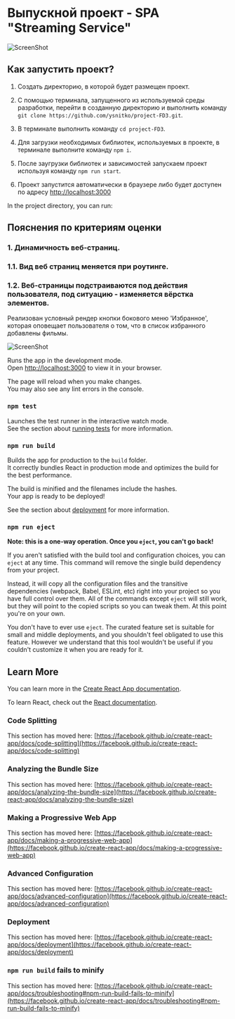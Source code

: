 # Выпускной проект - SPA "Streaming Service"

![ScreenShot](https://raw.github.com/ysnitko/project-FD3/main/src/helpers/img/Screenshot%202023-09-07%20at%2023.16.17.png)

## Как запустить проект?

1. Создать директорию, в которой будет размещен проект.

2. С помощью терминала, запущенного из используемой среды разработки, перейти в созданную директорию и выполнить команду `git clone https://github.com/ysnitko/project-FD3.git`.

3. В терминале выполнить команду `cd project-FD3`.

4. Для загрузки необходимых библиотек, используемых в проекте, в терминале выполните команду `npm i`.

5. После заугрузки библиотек и зависимостей запускаем проект используя команду `npm run start`.

6. Проект запустится автоматически в браузере либо будет доступен по адресу [http://localhost:3000](http://localhost:3000)

In the project directory, you can run:

## Пояснения по критериям оценки

### 1. Динамичность веб-страниц.

### 1.1. Вид веб страниц меняется при роутинге.

### 1.2. Веб-страницы подстраиваются под действия пользователя, под ситуацию - изменяется вёрстка элементов.

Реализован условный рендер кнопки бокового меню 'Избранное', которая оповещает пользователя о том, что в список избранного добавлены фильмы.

![ScreenShot](https://raw.github.com/ysnitko/project-FD3/main/src/helpers/img/Screenshot%202023-09-08%20at%2000.12.49.png)

Runs the app in the development mode.\
Open [http://localhost:3000](http://localhost:3000) to view it in your browser.

The page will reload when you make changes.\
You may also see any lint errors in the console.

### `npm test`

Launches the test runner in the interactive watch mode.\
See the section about [running tests](https://facebook.github.io/create-react-app/docs/running-tests) for more information.

### `npm run build`

Builds the app for production to the `build` folder.\
It correctly bundles React in production mode and optimizes the build for the best performance.

The build is minified and the filenames include the hashes.\
Your app is ready to be deployed!

See the section about [deployment](https://facebook.github.io/create-react-app/docs/deployment) for more information.

### `npm run eject`

**Note: this is a one-way operation. Once you `eject`, you can't go back!**

If you aren't satisfied with the build tool and configuration choices, you can `eject` at any time. This command will remove the single build dependency from your project.

Instead, it will copy all the configuration files and the transitive dependencies (webpack, Babel, ESLint, etc) right into your project so you have full control over them. All of the commands except `eject` will still work, but they will point to the copied scripts so you can tweak them. At this point you're on your own.

You don't have to ever use `eject`. The curated feature set is suitable for small and middle deployments, and you shouldn't feel obligated to use this feature. However we understand that this tool wouldn't be useful if you couldn't customize it when you are ready for it.

## Learn More

You can learn more in the [Create React App documentation](https://facebook.github.io/create-react-app/docs/getting-started).

To learn React, check out the [React documentation](https://reactjs.org/).

### Code Splitting

This section has moved here: [https://facebook.github.io/create-react-app/docs/code-splitting](https://facebook.github.io/create-react-app/docs/code-splitting)

### Analyzing the Bundle Size

This section has moved here: [https://facebook.github.io/create-react-app/docs/analyzing-the-bundle-size](https://facebook.github.io/create-react-app/docs/analyzing-the-bundle-size)

### Making a Progressive Web App

This section has moved here: [https://facebook.github.io/create-react-app/docs/making-a-progressive-web-app](https://facebook.github.io/create-react-app/docs/making-a-progressive-web-app)

### Advanced Configuration

This section has moved here: [https://facebook.github.io/create-react-app/docs/advanced-configuration](https://facebook.github.io/create-react-app/docs/advanced-configuration)

### Deployment

This section has moved here: [https://facebook.github.io/create-react-app/docs/deployment](https://facebook.github.io/create-react-app/docs/deployment)

### `npm run build` fails to minify

This section has moved here: [https://facebook.github.io/create-react-app/docs/troubleshooting#npm-run-build-fails-to-minify](https://facebook.github.io/create-react-app/docs/troubleshooting#npm-run-build-fails-to-minify)
